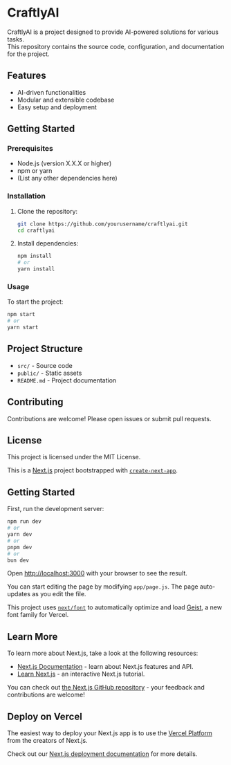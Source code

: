 # CraftlyAI

CraftlyAI is a project designed to provide AI-powered solutions for various tasks.  
This repository contains the source code, configuration, and documentation for the project.

## Features

- AI-driven functionalities
- Modular and extensible codebase
- Easy setup and deployment

## Getting Started

### Prerequisites

- Node.js (version X.X.X or higher)  
- npm or yarn  
- (List any other dependencies here)

### Installation

1. Clone the repository:
   ```sh
   git clone https://github.com/yourusername/craftlyai.git
   cd craftlyai
   ```

2. Install dependencies:
   ```sh
   npm install
   # or
   yarn install
   ```

### Usage

To start the project:

```sh
npm start
# or
yarn start
```

## Project Structure

- `src/` - Source code
- `public/` - Static assets
- `README.md` - Project documentation

## Contributing

Contributions are welcome! Please open issues or submit pull requests.

## License

This project is licensed under the MIT License.

This is a [Next.js](https://nextjs.org) project bootstrapped with [`create-next-app`](https://github.com/vercel/next.js/tree/canary/packages/create-next-app).

## Getting Started

First, run the development server:

```bash
npm run dev
# or
yarn dev
# or
pnpm dev
# or
bun dev
```

Open [http://localhost:3000](http://localhost:3000) with your browser to see the result.

You can start editing the page by modifying `app/page.js`. The page auto-updates as you edit the file.

This project uses [`next/font`](https://nextjs.org/docs/app/building-your-application/optimizing/fonts) to automatically optimize and load [Geist](https://vercel.com/font), a new font family for Vercel.

## Learn More

To learn more about Next.js, take a look at the following resources:

- [Next.js Documentation](https://nextjs.org/docs) - learn about Next.js features and API.
- [Learn Next.js](https://nextjs.org/learn) - an interactive Next.js tutorial.

You can check out [the Next.js GitHub repository](https://github.com/vercel/next.js) - your feedback and contributions are welcome!

## Deploy on Vercel

The easiest way to deploy your Next.js app is to use the [Vercel Platform](https://vercel.com/new?utm_medium=default-template&filter=next.js&utm_source=create-next-app&utm_campaign=create-next-app-readme) from the creators of Next.js.

Check out our [Next.js deployment documentation](https://nextjs.org/docs/app/building-your-application/deploying) for more details.
